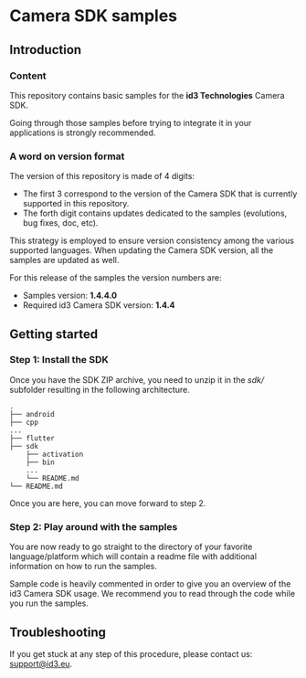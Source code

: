 # Camera SDK samples

## Introduction

### Content

This repository contains basic samples for the **id3 Technologies** Camera SDK.

Going through those samples before trying to integrate it in your applications is strongly recommended.

### A word on version format

The version of this repository is made of 4 digits:
* The first 3 correspond to the version of the Camera SDK that is currently supported in this repository.
* The forth digit contains updates dedicated to the samples (evolutions, bug fixes, doc, etc).

This strategy is employed to ensure version consistency among the various supported languages. When updating the Camera SDK version, all the samples are updated as well.

For this release of the samples the version numbers are: 
* Samples version: **1.4.4.0**
* Required id3 Camera SDK version: **1.4.4**

## Getting started

### Step 1: Install the SDK

Once you have the SDK ZIP archive, you need to unzip it in the *sdk/* subfolder resulting in the following architecture.

    .
    ├── android
    ├── cpp
    ...
    ├── flutter
    ├── sdk
        ├── activation
        ├── bin
        ...
        └── README.md
    └── README.md

Once you are here, you can move forward to step 2.

### Step 2: Play around with the samples

You are now ready to go straight to the directory of your favorite language/platform which will contain a readme file with additional information on how to run the samples.

Sample code is heavily commented in order to give you an overview of the id3 Camera SDK usage. We recommend you to read through the code while you run the samples.

## Troubleshooting

If you get stuck at any step of this procedure, please contact us: support@id3.eu.